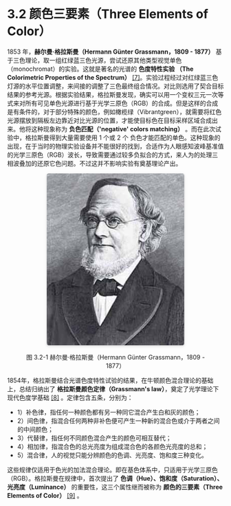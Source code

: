 
# 3.2 颜色三要素（Three Elements of Color）

1853 年，**赫尔曼·格拉斯曼（Hermann Günter Grassmann，1809 - 1877）** 基于三色理论，取一组红绿蓝三色光源，尝试还原其他类型视觉单色（monochromat）的实验。这就是著名的光谱的 **色度特性实验 （The Colorimetric Properties of the Spectrum）** [\[7\]][ref]。实验过程经过对红绿蓝三色灯源的水平位置调整，来间接的调整了三色最终组合情况。对比则选用了契合目标结果的参考光源。根据实验结果，格拉斯曼发现，确实可以用一个变权三元一次等式来对所有可见单色光源进行基于光学三原色（RGB）的合成。但是这样的合成是有条件的，对于部分特殊的颜色，例如橄榄绿（Vibrantgreen），就需要将红色光源摆放到隔板左边靠近对比光源的位置，才能使目标色在目标采样区域合成出来。他将这种现象称为 **负色匹配（'negative' colors matching）** 。而在此次试验中，格拉斯曼得到大量需要使用 1 个或 2 个 负色才能匹配的单色。这种现象的出现，在于当时的物理实验设备并不能很好的找到，合适作为人眼感知波峰基准值的光学三原色（RGB）波长，导致需要通过较多负拟合的方式，来人为的处理三相波叠加的还原它色问题。不过这并不影响实验有奠基理论产出。

<center>
<figure>
   <img style="border-radius: 0.3125em;
      box-shadow: 0 2px 4px 0 rgba(34,36,38,.12),0 2px 10px 0 rgba(34,36,38,.08);" 
      width = "320" height = "400"
      src="../../Pictures/protrait-grassmann%20.jpeg" alt="">
   <figcaption>
      <p>图 3.2-1 赫尔曼·格拉斯曼（Hermann Günter Grassmann，1809 - 1877）</p>
   </figcaption>
</figure>
</center>

1854年，格拉斯曼结合光谱色度特性试验的结果，在牛顿颜色混合理论的基础上，总结归纳出了 **格拉斯曼颜色定律（Grassmann's law）**，奠定了光学理论下现代色度学基础 [\[8\]][ref] 。定律包含五条，分别为：

- 1）补色律，指任何一种颜色都有另一种同它混合产生白和灰的颜色；
- 2）间色律，指混合任何两种非补色便可产生一种新的混合色或介于两者之间的中间颜色；
- 3）代替律，指任何不同颜色混合产生的颜色可相互替代；
- 4）相加律，指混合色的总光亮度为组成混合色的各颜色光亮度的总和；
- 5）混合律，人的视觉只能分辨颜色的色调、光亮度、饱和度三种变化。

这些规律仅适用于色光的加法混合理论。即在基色体系中，只适用于光学三原色（RGB）。格拉斯曼在规律中，首次提出了 **色调（Hue）、饱和度（Saturation）、光亮度（Luminance）** 的重要性，这三个属性继而被称为 **颜色的三要素（Three Elements of Color）** [\[9\]][ref] 。


[ref]: References_3.md